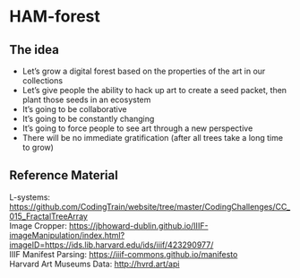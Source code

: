 # HAM-forest

## The idea
* Let’s grow a digital forest based on the properties of the art in our collections
* Let’s give people the ability to hack up art to create a seed packet, then plant those seeds in an ecosystem
* It’s going to be collaborative
* It’s going to be constantly changing
* It’s going to force people to see art through a new perspective
* There will be no immediate gratification (after all trees take a long time to grow)


## Reference Material

L-systems: https://github.com/CodingTrain/website/tree/master/CodingChallenges/CC_015_FractalTreeArray  
Image Cropper: https://jbhoward-dublin.github.io/IIIF-imageManipulation/index.html?imageID=https://ids.lib.harvard.edu/ids/iiif/423290977/  
IIIF Manifest Parsing: https://iiif-commons.github.io/manifesto  
Harvard Art Museums Data: http://hvrd.art/api  

